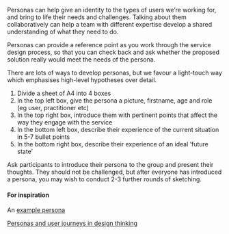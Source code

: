 Personas can help give an identity to the types of users we’re working for, and bring to life their needs and challenges. Talking about them collaboratively can help a team with different expertise develop a shared understanding of what they need to do.

Personas can provide a reference point as you work through the service design process, so that you can check back and ask whether the proposed solution really would meet the needs of the persona.

There are lots of ways to develop personas, but we favour a light-touch way which emphasises high-level hypotheses over detail.

<ol><li>Divide a sheet of A4 into 4 boxes</li><li>In the top left box, give the persona a picture, firstname, age and role (eg user, practitioner etc)</li><li>In the top right box, introduce them with pertinent points that affect the way they engage with the service</li><li>In the bottom left box, describe their experience of the current situation in 5-7 bullet points</li><li>In the bottom right box, describe their experience of an ideal ‘future state’</li></ol>

Ask participants to introduce their persona to the group and present their thoughts. They should not be challenged, but after everyone has introduced a persona, you may wish to conduct 2-3 further rounds of sketching.

<h4>For inspiration</h4>
An <a href="https://drive.google.com/open?id=0B0tr28lhzP30eUVEaldSVUhTUTQ">example persona</a>

<a href="https://medium.com/@arnevanoosterom/personas-journey-mapping-some-thoughts-on-implementing-design-thinking-7a546140facc#.gsr85v4jz">Personas and user journeys in design thinking</a>
